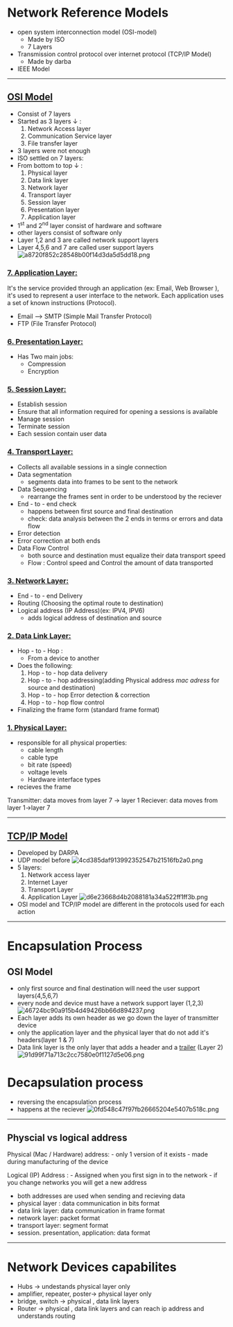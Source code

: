 # Network Reference Models

- open system interconnection model (OSI-model)
    - Made by ISO
    - 7 Layers
- Transmission control protocol over internet protocol (TCP/IP Model)
    - Made by darba
- IEEE Model

* * *

## <u>OSI Model</u>

- Consist of 7 layers
- Started as 3 layers ↓ :
    1.  Network Access layer
    2.  Communication Service layer
    3.  File transfer layer
- 3 layers were not enough
- ISO settled on 7 layers:
- From bottom to top ↓ :
    1.  Physical layer
    2.  Data link layer
    3.  Network layer
    4.  Transport layer
    5.  Session layer
    6.  Presentation layer
    7.  Application layer
- 1<sup>st</sup> and 2<sup>nd</sup> layer consist of hardware and software
- other layers consist of software only
- Layer 1,2 and 3 are called network support layers
- Layer 4,5,6 and 7 are called user support layers
    ![a8720f852c28548b00f14d3da5d5dd18.png](_resources/a8720f852c28548b00f14d3da5d5dd18.png)

### <u>7\. Application Layer:</u>

It's the service provided through an application (ex: Email, Web Browser ), it's used to represent a user interface to the network.
Each application uses a set of known instructions (Protocol).

- Email --> SMTP (Simple Mail Transfer Protocol)
- FTP (File Transfer Protocol)

### <u>6\. Presentation Layer:</u>

- Has Two main jobs:
    - Compression
    - Encryption

### <u>5\. Session Layer:</u>

- Establish session
- Ensure that all information required for opening a sessions is available
- Manage session
- Terminate session
- Each session contain user data

### <u>4\. Transport Layer:</u>

- Collects all available sessions in a single connection
- Data segmentation
    - segments data into frames to be sent to the network
- Data Sequencing
    - rearrange the frames sent in order to be understood by the reciever
- End - to - end check
    - happens between first source and final destination
    - check: data analysis between the 2 ends in terms or errors and data flow
- Error detection
- Error correction at both ends
- Data Flow Control
    - both source and destination must equalize their data transport speed
    - Flow : Control speed and Control the amount of data transported

### <u>3\. Network Layer:</u>

- End - to - end Delivery
- Routing (Choosing the optimal route to destination)
- Logical address (IP Address)(ex: IPV4, IPV6)
    - adds logical address of destination and source

### <u>2\. Data Link Layer:</u>

- Hop - to - Hop :
    - From a device to another
- Does the following:
    1.  Hop - to - hop data delivery
    2.  Hop - to - hop addressing(adding Physical address *mac adress* for source and destination)
    3.  Hop - to - hop Error detection & correction
    4.  Hop - to - hop flow control
- Finalizing the frame form (standard frame format)

### <u>1\. Physical Layer:</u>

- responsible for all physical properties:
    - cable length
    - cable type
    - bit rate (speed)
    - voltage levels
    - Hardware interface types
- recieves the frame

Transmitter: data moves from layer 7 -> layer 1
Reciever: data moves from layer 1->layer 7

* * *

## <u>TCP/IP Model</u>

- Developed by DARPA
- UDP model before
    ![4cd385daf913992352547b21516fb2a0.png](_resources/4cd385daf913992352547b21516fb2a0.png)
- 5 layers:
    1.  Network access layer
    2.  Internet Layer
    3.  Transport Layer
    4.  Application Layer
        ![d6e23668d4b2088181a34a522ff1ff3b.png](_resources/d6e23668d4b2088181a34a522ff1ff3b.png)
- OSI model and TCP/IP model are different in the protocols used for each action

* * *

# Encapsulation Process

## OSI Model

- only first source and final destination will need the user support layers(4,5,6,7)
- every node and device must have a network support layer (1,2,3)
    ![46724bc90a915b4d49426bb66d894237.png](_resources/46724bc90a915b4d49426bb66d894237.png)
- Each layer adds its own header as we go down the layer of transmitter device
- only the application layer and the physical layer that do not add it's headers(layer 1 & 7)
- Data link layer is the only layer that adds a header and a <u>trailer</u> (Layer 2)
    ![91d99f71a713c2cc7580e0f1127d5e06.png](_resources/91d99f71a713c2cc7580e0f1127d5e06.png)

# Decapsulation process

- reversing the encapsulation process
- happens at the reciever
    ![0fd548c47f97fb26665204e5407b518c.png](_resources/0fd548c47f97fb26665204e5407b518c.png)

* * *

## Physcial vs logical address

Physical (Mac / Hardware) address:
\- only 1 version of it exists
\- made during manufacturing of the device

Logical (IP) Address :
\- Assigned when you first sign in to the network
\- if you change networks you will get a new address

- both addresses are used when sending and recieving data
- physical layer : data communication in bits format
- data link layer: data communication in frame format
- network layer: packet format
- transport layer: segment format
- session. presentation, application: data format

* * *

# Network Devices capabilites

- Hubs -> undestands physical layer only
- amplifier, repeater, poster-> physical layer only
- bridge, switch -> physical , data link layers
- Router -> physical , data link layers and can reach ip address and understands routing
